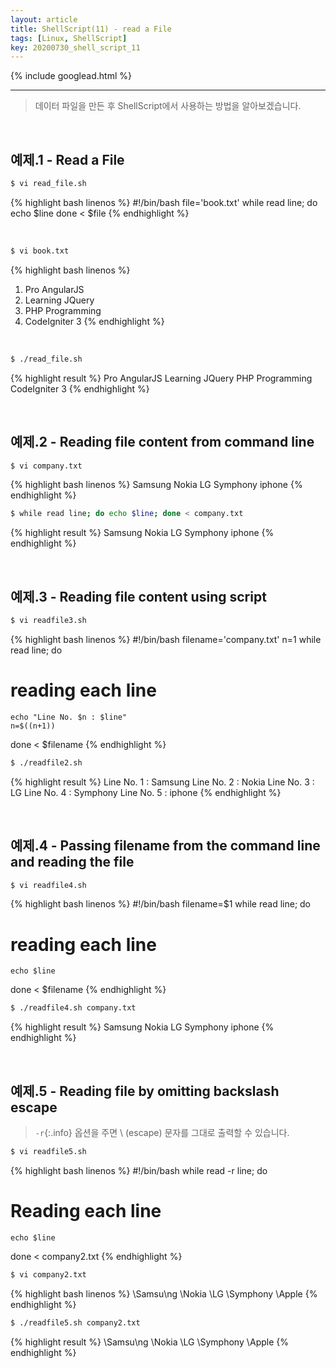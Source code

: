 ```yaml
---
layout: article
title: ShellScript(11) - read a File
tags: [Linux, ShellScript]
key: 20200730_shell_script_11
---
```


{% include googlead.html %}

---

> 데이터 파일을 만든 후 ShellScript에서 사용하는 방법을 알아보겠습니다.


<br>

## 예제.1 - Read a File

``` bash
$ vi read_file.sh
```

{% highlight bash linenos %}
#!/bin/bash
file='book.txt'
while read line; do
        echo $line
done < $file
{% endhighlight %}

<br>

``` bash
$ vi book.txt
```
{% highlight bash linenos %}
1. Pro AngularJS
2. Learning JQuery
3. PHP Programming
4. CodeIgniter 3
{% endhighlight %}

<br>

``` bash
$ ./read_file.sh
```
{% highlight result %}
Pro AngularJS
Learning JQuery
PHP Programming
CodeIgniter 3
{% endhighlight %}

<br>

## 예제.2 - Reading file content from command line

``` bash
$ vi company.txt
```

{% highlight bash linenos %}
Samsung
Nokia
LG
Symphony
iphone
{% endhighlight %}

``` bash
$ while read line; do echo $line; done < company.txt
```

{% highlight result %}
Samsung
Nokia
LG
Symphony
iphone
{% endhighlight %}

<br>

## 예제.3 - Reading file content using script

```bash
$ vi readfile3.sh
```
{% highlight bash linenos %}
#!/bin/bash
filename='company.txt'
n=1
while read line; do
# reading each line
    echo "Line No. $n : $line"
    n=$((n+1))
done < $filename
{% endhighlight %}

``` bash
$ ./readfile2.sh
```

{% highlight result %}
Line No. 1 : Samsung
Line No. 2 : Nokia
Line No. 3 : LG
Line No. 4 : Symphony
Line No. 5 : iphone
{% endhighlight %}

<br>

## 예제.4 - Passing filename from the command line and reading the file

``` bash
$ vi readfile4.sh
```

{% highlight bash linenos %}
#!/bin/bash
filename=$1
while read line; do
# reading each line
    echo $line
done < $filename
{% endhighlight %}

```bash
$ ./readfile4.sh company.txt
```

{% highlight result %}
Samsung
Nokia
LG
Symphony
iphone
{% endhighlight %}

<br>

## 예제.5 - Reading file by omitting backslash escape

> `-r`{:.info} 옵션을 주면 \ (escape) 문자를 그대로 출력할 수 있습니다.

``` bash
$ vi readfile5.sh
```

{% highlight bash linenos %}
#!/bin/bash
while read -r line; do
# Reading each line
    echo $line
done < company2.txt
{% endhighlight %}


```bash
$ vi company2.txt
```

{% highlight bash linenos %}
\Samsu\ng
\Nokia
\LG
\Symphony
\Apple
{% endhighlight %}


```bash
$ ./readfile5.sh company2.txt
```

{% highlight result %}
\Samsu\ng
\Nokia
\LG
\Symphony
\Apple
{% endhighlight %}
